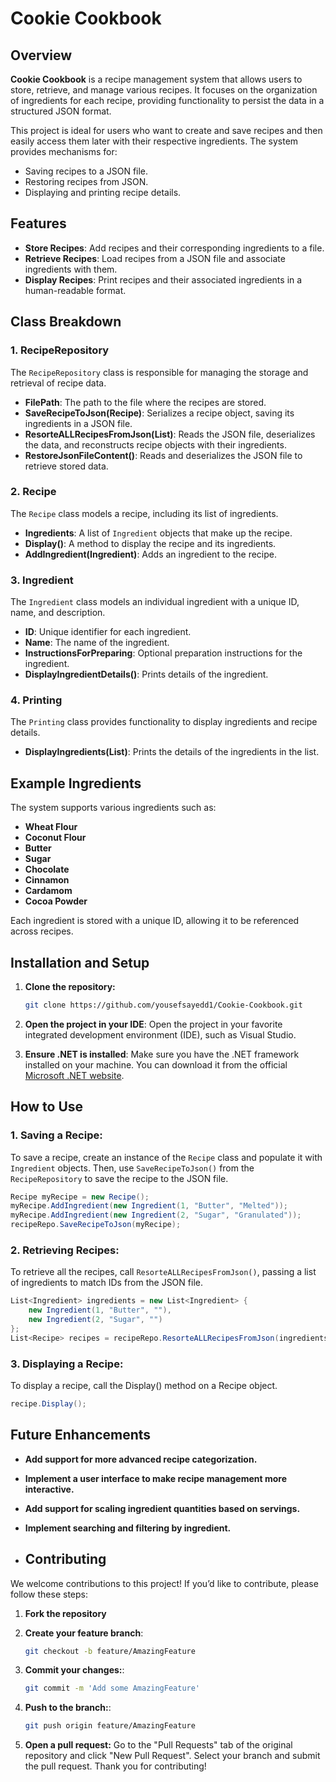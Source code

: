 # Cookie Cookbook

## Overview

**Cookie Cookbook** is a recipe management system that allows users to store, retrieve, and manage various recipes. It focuses on the organization of ingredients for each recipe, providing functionality to persist the data in a structured JSON format.

This project is ideal for users who want to create and save recipes and then easily access them later with their respective ingredients. The system provides mechanisms for:
- Saving recipes to a JSON file.
- Restoring recipes from JSON.
- Displaying and printing recipe details.

## Features

- **Store Recipes**: Add recipes and their corresponding ingredients to a file.
- **Retrieve Recipes**: Load recipes from a JSON file and associate ingredients with them.
- **Display Recipes**: Print recipes and their associated ingredients in a human-readable format.

## Class Breakdown

### 1. RecipeRepository
The `RecipeRepository` class is responsible for managing the storage and retrieval of recipe data.

- **FilePath**: The path to the file where the recipes are stored.
- **SaveRecipeToJson(Recipe)**: Serializes a recipe object, saving its ingredients in a JSON file.
- **ResorteALLRecipesFromJson(List<Ingredient>)**: Reads the JSON file, deserializes the data, and reconstructs recipe objects with their ingredients.
- **RestoreJsonFileContent()**: Reads and deserializes the JSON file to retrieve stored data.

### 2. Recipe
The `Recipe` class models a recipe, including its list of ingredients.

- **Ingredients**: A list of `Ingredient` objects that make up the recipe.
- **Display()**: A method to display the recipe and its ingredients.
- **AddIngredient(Ingredient)**: Adds an ingredient to the recipe.

### 3. Ingredient
The `Ingredient` class models an individual ingredient with a unique ID, name, and description.

- **ID**: Unique identifier for each ingredient.
- **Name**: The name of the ingredient.
- **InstructionsForPreparing**: Optional preparation instructions for the ingredient.
- **DisplayIngredientDetails()**: Prints details of the ingredient.

### 4. Printing
The `Printing` class provides functionality to display ingredients and recipe details.

- **DisplayIngredients(List<Ingredient>)**: Prints the details of the ingredients in the list.

## Example Ingredients
The system supports various ingredients such as:
- **Wheat Flour**
- **Coconut Flour**
- **Butter**
- **Sugar**
- **Chocolate**
- **Cinnamon**
- **Cardamom**
- **Cocoa Powder**

Each ingredient is stored with a unique ID, allowing it to be referenced across recipes.

## Installation and Setup

1. **Clone the repository:**
   ```bash
   git clone https://github.com/yousefsayedd1/Cookie-Cookbook.git
   
2. **Open the project in your IDE**: 
   Open the project in your favorite integrated development environment (IDE), such as Visual Studio.

3. **Ensure .NET is installed**:
   Make sure you have the .NET framework installed on your machine. You can download it from the official [Microsoft .NET website](https://dotnet.microsoft.com/download).

## How to Use

### 1. Saving a Recipe:
To save a recipe, create an instance of the `Recipe` class and populate it with `Ingredient` objects. Then, use `SaveRecipeToJson()` from the `RecipeRepository` to save the recipe to the JSON file.

```csharp
Recipe myRecipe = new Recipe();
myRecipe.AddIngredient(new Ingredient(1, "Butter", "Melted"));
myRecipe.AddIngredient(new Ingredient(2, "Sugar", "Granulated"));
recipeRepo.SaveRecipeToJson(myRecipe);
```
### 2. Retrieving Recipes:
To retrieve all the recipes, call `ResorteALLRecipesFromJson()`, passing a list of ingredients to match IDs from the JSON file.
```csharp
List<Ingredient> ingredients = new List<Ingredient> {
    new Ingredient(1, "Butter", ""),
    new Ingredient(2, "Sugar", "")
};
List<Recipe> recipes = recipeRepo.ResorteALLRecipesFromJson(ingredients);
```
### 3. Displaying a Recipe:
To display a recipe, call the Display() method on a Recipe object.
```csharp
recipe.Display();
```
## Future Enhancements
- **Add support for more advanced recipe categorization.**
- **Implement a user interface to make recipe management more interactive.**
- **Add support for scaling ingredient quantities based on servings.**
- **Implement searching and filtering by ingredient.**

- ## Contributing

We welcome contributions to this project! If you’d like to contribute, please follow these steps:

1. **Fork the repository**

2. **Create your feature branch**:
   ```bash
   git checkout -b feature/AmazingFeature
   ```
   
3. **Commit your changes:**:
   ```bash
   git commit -m 'Add some AmazingFeature'
   ```
   
4. **Push to the branch:**:
   ```bash
   git push origin feature/AmazingFeature
   ```
5. **Open a pull request:** Go to the "Pull Requests" tab of the original repository and click "New Pull Request". Select your branch and submit the pull request.
Thank you for contributing!
